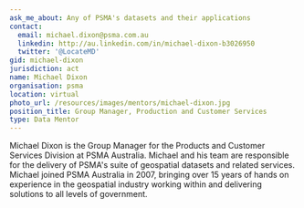```yaml
---
ask_me_about: Any of PSMA's datasets and their applications
contact:
  email: michael.dixon@psma.com.au
  linkedin: http://au.linkedin.com/in/michael-dixon-b3026950
  twitter: '@LocateMD'
gid: michael-dixon
jurisdiction: act
name: Michael Dixon
organisation: psma
location: virtual
photo_url: /resources/images/mentors/michael-dixon.jpg
position_title: Group Manager, Production and Customer Services
type: Data Mentor
---
```


Michael Dixon is the Group Manager for the Products and Customer Services Division at PSMA Australia. Michael and his team are responsible for the delivery of PSMA's suite of geospatial datasets and related services.
Michael joined PSMA Australia in 2007, bringing over 15 years of hands on experience in the geospatial industry working within and delivering solutions to all levels of government.